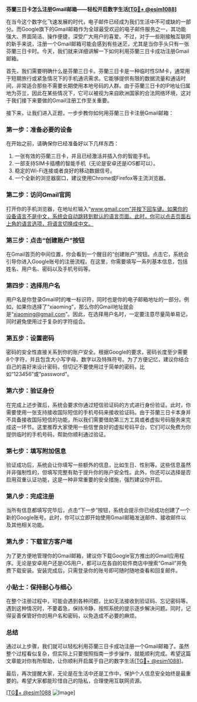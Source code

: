 **芬蘭三日卡怎么注册Gmail邮箱——轻松开启数字生活[[TG💪+ @esim1088](https://t.me/s/esim1088)]**

在当今这个数字化飞速发展的时代，电子邮件已经成为我们生活中不可或缺的一部分。而Google旗下的Gmail邮箱作为全球最受欢迎的电子邮件服务之一，其功能强大、界面简洁、操作便捷，深受广大用户的喜爱。不过，对于一些刚接触互联网的新手来说，注册一个Gmail邮箱可能会感到有些迷茫，尤其是当你手头只有一张芬蘭三日卡时。今天，我们就来详细讲解一下如何利用芬蘭三日卡成功注册Gmail邮箱。

首先，我们需要明确什么是芬蘭三日卡。芬蘭三日卡是一种临时性SIM卡，通常用于短期旅行或紧急情况下的手机通讯需求。它能够提供有限的数据流量和通话时间，非常适合那些不需要长期使用本地号码的人群。由于芬蘭三日卡的IP地址归属地为芬兰，因此在某些情况下，它可以被视为来自欧洲国家的合法网络环境，这对于我们接下来要做的Gmail注册工作至关重要。

接下来，让我们进入正题，一步步教你如何用芬蘭三日卡注册Gmail邮箱：

### **第一步：准备必要的设备**
在开始之前，请确保你已经准备好以下几样东西：
1. 一张有效的芬蘭三日卡，并且已经激活并插入你的智能手机。
2. 一部支持SIM卡插槽的智能手机（无论是安卓还是iOS都可以）。
3. 稳定的Wi-Fi连接或者良好的移动数据信号。
4. 一个全新的浏览器窗口，建议使用Chrome或Firefox等主流浏览器。

### **第二步：访问Gmail官网**
打开你的手机浏览器，在地址栏输入“www.gmail.com”并按下回车键。如果你的设备语言不是中文，系统会自动跳转到默认的语言页面。此时，你可以点击页面右上角的语言选项，将语言切换成中文。

### **第三步：点击“创建账户”按钮**
在Gmail首页的中间位置，你会看到一个醒目的“创建账户”按钮。点击它，系统会引导你进入Google账号的注册流程。在这里，你需要填写一系列基本信息，包括姓名、用户名、密码以及手机号码等。

### **第四步：选择用户名**
用户名是你登录Gmail时的唯一标识符，同时也是你的电子邮箱地址的一部分。例如，如果你选择了“xiaoming”，那么你的Gmail地址就会是“xiaoming@gmail.com”。因此，在选择用户名时，一定要注意尽量简单易记，同时避免使用过于复杂的字符组合。

### **第五步：设置密码**
密码的安全性直接关系到你的账户安全。根据Google的要求，密码长度至少需要8个字符，并且包含大小写字母、数字以及特殊符号。为了方便记忆，建议你结合自己的喜好来设计密码，但切记不要使用过于简单的密码，比如“123456”或“password”。

### **第六步：验证身份**
在完成上述步骤后，系统会要求你通过短信验证码的方式进行身份验证。此时，你需要使用一张支持接收国际短信的手机号码来接收验证码。由于芬蘭三日卡本身并不具备接收国际短信的功能，所以我们需要借助第三方工具或者虚拟号码服务来完成这一环节。这里推荐大家使用一些信誉良好的虚拟号码平台，它们可以免费为你提供临时的手机号码，帮助你顺利通过验证。

### **第七步：填写附加信息**
验证成功后，系统会让你填写一些额外的信息，比如生日、性别等。这些信息虽然并非强制性的，但填写完整有助于提升你的账户安全性。此外，你还可以选择是否启用双重认证功能，这是一种非常重要的安全措施，强烈建议你开启。

### **第八步：完成注册**
当所有信息都填写完毕后，点击“下一步”按钮，系统会提示你已经成功创建了一个新的Google账号。此时，你可以立即开始使用Gmail邮箱发送邮件、接收邮件以及其他相关功能。

### **第九步：下载官方客户端**
为了更方便地管理你的Gmail邮箱，建议你下载Google官方推出的Gmail应用程序。无论是安卓用户还是iOS用户，都可以在各自的软件商店中搜索“Gmail”并免费下载安装。安装完成后，只需登录你的账号即可随时随地查看和回复邮件。

### **小贴士：保持耐心与细心**
在整个注册过程中，可能会遇到各种问题，比如无法接收到验证码、忘记密码等。遇到这种情况时，不要着急，保持冷静，按照系统的提示逐步解决问题。同时，记得妥善保管好你的用户名和密码，以免造成不必要的麻烦。

### **总结**
通过以上步骤，我们就可以轻松利用芬蘭三日卡成功注册一个Gmail邮箱了。虽然整个过程看似复杂，但实际上只要按照指南一步步操作，就能顺利完成。希望这篇文章能对你有所帮助，让你顺利开启属于自己的数字生活[[TG💪+ @esim1088](https://t.me/s/esim1088)]。

最后，再次提醒大家，无论是在生活中还是工作中，保护个人信息安全始终是最重要的。希望大家都能珍惜自己的隐私，合理使用互联网资源。

[[TG💪+ @esim1088](https://t.me/s/esim1088) ![Image](https://i.postimg.cc/4NQfJmqS/Snipaste-2025-05-13-00-14-12.png)]